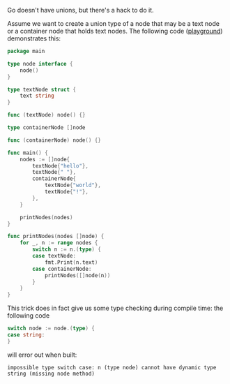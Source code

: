 Go doesn't have unions, but there's a hack to do it.

Assume we want to create a union type of a node that may be a text node or a
container node that holds text nodes. The following code ([playground](https://play.golang.org/p/isMeZfGvVAN)) demonstrates this:

```go
package main

type node interface {
	node()
}

type textNode struct {
	text string
}

func (textNode) node() {}

type containerNode []node

func (containerNode) node() {}

func main() {
	nodes := []node{
		textNode{"hello"},
		textNode{" "},
		containerNode{
			textNode{"world"},
			textNode{"!"},
		},
	}

	printNodes(nodes)
}

func printNodes(nodes []node) {
	for _, n := range nodes {
		switch n := n.(type) {
		case textNode:
			fmt.Print(n.text)
		case containerNode:
			printNodes([]node(n))
		}
	}
}
```

This trick does in fact give us some type checking during compile time: the
following code

```go
switch node := node.(type) {
case string:
}
```

will error out when built:

```
impossible type switch case: n (type node) cannot have dynamic type string (missing node method)
```
